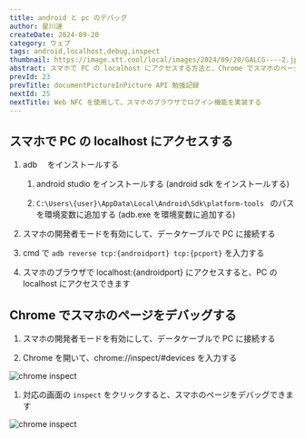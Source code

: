 ```yaml
---
title: android と pc のデバッグ
author: 星川漣
createDate: 2024-09-20
category: ウェブ
tags: android,localhost,debug,inspect
thumbnail: https://image.xtt.cool/local/images/2024/09/20/GALCG----2.jpg
abstract: スマホで PC の localhost にアクセスする方法と、Chrome でスマホのページをデバッグする方法を紹介します
prevId: 23
prevTitle: documentPictureInPicture API 勉強記録
nextId: 25
nextTitle: Web NFC を使用して、スマホのブラウザでログイン機能を実装する
---
```


## スマホで PC の localhost にアクセスする

1. adb 　をインストールする

    1. android studio をインストールする (android sdk をインストールする)

    2. `C:\Users\{user}\AppData\Local\Android\Sdk\platform-tools ` のパスを環境変数に追加する (adb.exe を環境変数に追加する)

2. スマホの開発者モードを有効にして、データケーブルで PC に接続する

3. cmd で `adb reverse tcp:{androidport} tcp:{pcport}` を入力する

4. スマホのブラウザで localhost:{androidport} にアクセスすると、PC の localhost にアクセスできます

## Chrome でスマホのページをデバッグする

1. スマホの開発者モードを有効にして、データケーブルで PC に接続する

2. Chrome を開いて、chrome://inspect/#devices を入力する

![chrome inspect](https://image.xtt.cool/local/images/2024/09/20/image.png)

1. 対応の画面の `inspect` をクリックすると、スマホのページをデバッグできます

![chrome inspect](https://image.xtt.cool/local/images/2024/09/20/imageb5c4f040c1ee38cf.png)
